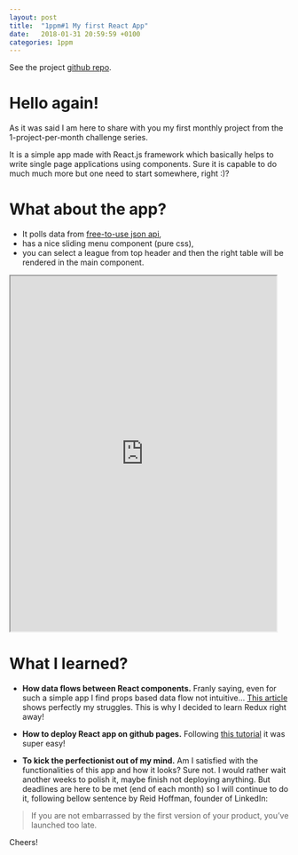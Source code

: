 ```yaml
---
layout: post
title:  "1ppm#1 My first React App"
date:   2018-01-31 20:59:59 +0100
categories: 1ppm
---
```


See the project [github repo](https://github.com/archiewald/football-stats-reactjs).

# Hello again!

As it was said I am here to share with you my first monthly project from the 1-project-per-month challenge series.

It is a simple app made with React.js framework which basically helps to write single page applications using components. Sure it is capable to do much much more but one need to start somewhere, right :)?

# What about the app?

* It polls data from [free-to-use json api](https://www.football-data.org/),
* has a nice sliding menu component (pure css),
* you can select a league from top header and then the right table will be rendered in the main component.

<iframe src="https://archiewald.github.io/football-stats-reactjs/" height='640px' width='480px'></iframe>

# What I learned?

* __How data flows between React components.__ Franly saying, even for such a simple app I find props based data flow not intuitive... [This article](https://medium.com/dailyjs/when-do-i-know-im-ready-for-redux-f34da253c85f) shows perfectly my struggles. This is why I decided to learn Redux right away!

* __How to deploy React app on github pages.__ Following [this tutorial](https://github.com/gitname/react-gh-pages) it was super easy!

* __To kick the perfectionist out of my mind.__ Am I satisfied with the functionalities of this app and how it looks? Sure not. I would rather wait another weeks to polish it, maybe finish not deploying anything. But deadlines are here to be met (end of each month) so I will continue to do it, following bellow sentence by Reid Hoffman, founder of LinkedIn:

> If you are not embarrassed by the first version of your product, you’ve launched too late.

Cheers!
